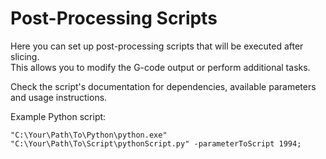 # Post-Processing Scripts

Here you can set up post-processing scripts that will be executed after slicing.  
This allows you to modify the G-code output or perform additional tasks.

Check the script's documentation for dependencies, available parameters and usage instructions.

Example Python script:

```shell
"C:\Your\Path\To\Python\python.exe" "C:\Your\Path\To\Script\pythonScript.py" -parameterToScript 1994;
```
